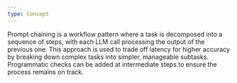 ```yaml
---
type: Concept
---
```


Prompt chaining is a workflow pattern where a task is decomposed into a sequence of steps, with each LLM call processing the output of the previous one. This approach is used to trade off latency for higher accuracy by breaking down complex tasks into simpler, manageable subtasks. Programmatic checks can be added at intermediate steps to ensure the process remains on track.